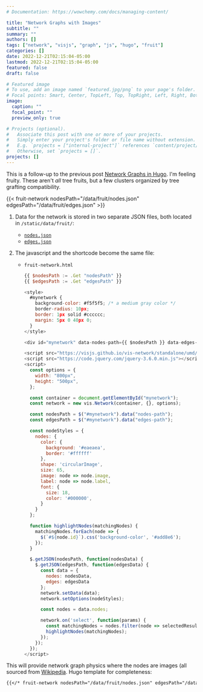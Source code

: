 ```yaml
---
# Documentation: https://wowchemy.com/docs/managing-content/

title: "Network Graphs with Images"
subtitle: ""
summary: ""
authors: []
tags: ["network", "visjs", "graph", "js", "hugo", "fruit"]
categories: []
date: 2022-12-21T02:15:04-05:00
lastmod: 2022-12-21T02:15:04-05:00
featured: false
draft: false

# Featured image
# To use, add an image named `featured.jpg/png` to your page's folder.
# Focal points: Smart, Center, TopLeft, Top, TopRight, Left, Right, BottomLeft, Bottom, BottomRight.
image:
  caption: ""
  focal_point: ""
  preview_only: true

# Projects (optional).
#   Associate this post with one or more of your projects.
#   Simply enter your project's folder or file name without extension.
#   E.g. `projects = ["internal-project"]` references `content/project/deep-learning/index.md`.
#   Otherwise, set `projects = []`.
projects: []
---
```


This is a follow-up to the previous post [Network Graphs in Hugo](/post/network-graphs-in-hugo/).
I'm feeling fruity.  These aren't *all* tree fruits, but a few clusters organized by tree grafting compatibility.

{{< fruit-network nodesPath="/data/fruit/nodes.json" edgesPath="/data/fruit/edges.json" >}}

1. Data for the network is stored in two separate JSON files, both located in `/static/data/fruit/`: 
    - [`nodes.json`](/data/fruit/nodes.json)
    - [`edges.json`](/data/fruit/edges.json)

2. The javascript and the shortcode become the same file: 
    - `fruit-network.html`
        ``` javascript
        {{ $nodesPath := .Get "nodesPath" }}
        {{ $edgesPath := .Get "edgesPath" }}

        <style>
          #mynetwork {
            background-color: #f5f5f5; /* a medium gray color */
            border-radius: 10px;
            border: 1px solid #cccccc;
            margin: 5px 0 40px 0;
          }
        </style>

        <div id="mynetwork" data-nodes-path={{ $nodesPath }} data-edges-path={{ $edgesPath }}></div>

        <script src="https://visjs.github.io/vis-network/standalone/umd/vis-network.min.js"></script>
        <script src="https://code.jquery.com/jquery-3.6.0.min.js"></script>
        <script>
          const options = {
            width: "800px",
            height: "500px",
          };

          const container = document.getElementById("mynetwork");
          const network = new vis.Network(container, {}, options);

          const nodesPath = $("#mynetwork").data("nodes-path");
          const edgesPath = $("#mynetwork").data("edges-path");

          const nodeStyles = {
            nodes: {
              color: {
                background: '#eaeaea',
                border: '#ffffff'
              },
              shape: 'circularImage',
              size: 65,
              image: node => node.image,
              label: node => node.label,
              font: {
                size: 18,
                color: '#000000',
              }
            }
          };

          function highlightNodes(matchingNodes) {
            matchingNodes.forEach(node => {
              $(`#${node.id}`).css('background-color', '#add8e6');
            });
          }

          $.getJSON(nodesPath, function(nodesData) {
            $.getJSON(edgesPath, function(edgesData) {
              const data = {
                nodes: nodesData,
                edges: edgesData
              };
              network.setData(data);
              network.setOptions(nodeStyles);

              const nodes = data.nodes;

              network.on('select', function(params) {
                const matchingNodes = nodes.filter(node => selectedResults.includes(node.label));
                highlightNodes(matchingNodes);
              });
            });
          });
        </script>

        ```

This will provide network graph physics where the nodes are images (all sourced from [Wikipedia](https://www.wikipedia.org/). Hugo template for completeness:
``` markdown
{{</* fruit-network nodesPath="/data/fruit/nodes.json" edgesPath="/data/fruit/edges.json" */>}}

```
